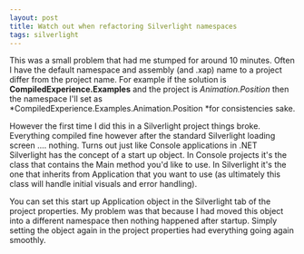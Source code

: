 ```yaml
---
layout: post
title: Watch out when refactoring Silverlight namespaces
tags: silverlight
---
```


This was a small problem that had me stumped for around 10 minutes. Often I have the default namespace and assembly (and .xap) name to a project differ from the project name. For example if the solution is **CompiledExperience.Examples** and the project is *Animation.Position* then the namespace I&#39;ll set as *CompiledExperience.Examples.Animation.Position *for consistencies sake.

However
the first time I did this in a Silverlight project things broke.
Everything compiled fine however after the standard Silverlight loading
screen .... nothing. Turns out just like Console applications in .NET
Silverlight has the concept of a start up object. In Console projects
it&#39;s the class that contains the Main method you&#39;d like to use. In
Silverlight it&#39;s the one that inherits from Application that you want
to use (as ultimately this class will handle initial visuals and error
handling). 

You can set this start up Application object in the
Silverlight tab of the project properties. My problem was that because
I had moved this object into a different namespace then nothing
happened after startup. Simply setting the object again in the project
properties had everything going again smoothly.

